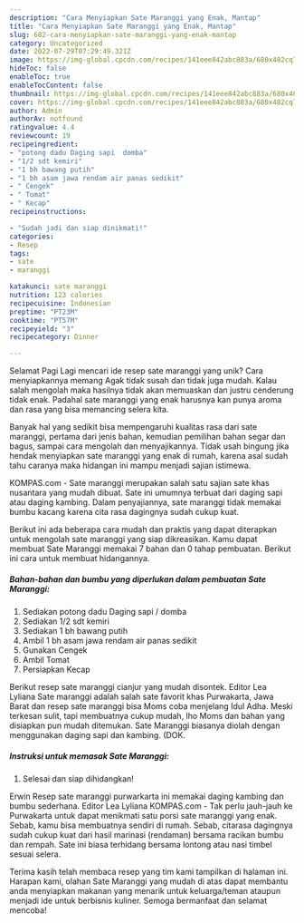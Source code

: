 ```yaml
---
description: "Cara Menyiapkan Sate Maranggi yang Enak, Mantap"
title: "Cara Menyiapkan Sate Maranggi yang Enak, Mantap"
slug: 682-cara-menyiapkan-sate-maranggi-yang-enak-mantap
category: Uncategorized
date: 2022-07-29T07:29:49.321Z
image: https://img-global.cpcdn.com/recipes/141eee842abc883a/680x482cq70/sate-maranggi-foto-resep-utama.jpg
hideToc: false
enableToc: true
enableTocContent: false
thumbnail: https://img-global.cpcdn.com/recipes/141eee842abc883a/680x482cq70/sate-maranggi-foto-resep-utama.jpg
cover: https://img-global.cpcdn.com/recipes/141eee842abc883a/680x482cq70/sate-maranggi-foto-resep-utama.jpg
author: Admin
authorAv: notfound
ratingvalue: 4.4
reviewcount: 19
recipeingredient:
- "potong dadu Daging sapi  domba"
- "1/2 sdt kemiri"
- "1 bh bawang putih"
- "1 bh asam jawa rendam air panas sedikit"
- " Cengek"
- " Tomat"
- " Kecap"
recipeinstructions:

- "Sudah jadi dan siap dinikmati!"
categories:
- Resep
tags:
- sate
- maranggi

katakunci: sate maranggi 
nutrition: 123 calories
recipecuisine: Indonesian
preptime: "PT23M"
cooktime: "PT57M"
recipeyield: "3"
recipecategory: Dinner

---
```



Selamat Pagi Lagi mencari ide resep sate maranggi yang unik? Cara menyiapkannya memang Agak tidak susah dan tidak juga mudah. Kalau salah mengolah maka hasilnya tidak akan memuaskan dan justru cenderung tidak enak. Padahal sate maranggi yang enak harusnya kan punya aroma dan rasa yang bisa memancing selera kita.


Banyak hal yang sedikit bisa mempengaruhi kualitas rasa dari sate maranggi, pertama dari jenis bahan, kemudian pemilihan bahan segar dan bagus, sampai cara mengolah dan menyajikannya. Tidak usah bingung jika hendak menyiapkan sate maranggi yang enak di rumah, karena asal sudah tahu caranya maka hidangan ini mampu menjadi sajian istimewa.

KOMPAS.com - Sate maranggi merupakan salah satu sajian sate khas nusantara yang mudah dibuat. Sate ini umumnya terbuat dari daging sapi atau daging kambing. Dalam penyajiannya, sate maranggi tidak memakai bumbu kacang karena cita rasa dagingnya sudah cukup kuat.


Berikut ini ada beberapa cara mudah dan praktis yang dapat diterapkan untuk mengolah sate maranggi yang siap dikreasikan. Kamu dapat membuat Sate Maranggi memakai 7 bahan dan 0 tahap pembuatan. Berikut ini cara untuk membuat hidangannya.

<!--inarticleads1-->

##### Bahan-bahan dan bumbu yang diperlukan dalam pembuatan Sate Maranggi:

1. Sediakan potong dadu Daging sapi / domba
1. Sediakan 1/2 sdt kemiri
1. Sediakan 1 bh bawang putih
1. Ambil 1 bh asam jawa rendam air panas sedikit
1. Gunakan  Cengek
1. Ambil  Tomat
1. Persiapkan  Kecap


Berikut resep sate maranggi cianjur yang mudah disontek. Editor Lea Lyliana Sate maranggi adalah salah sate favorit khas Purwakarta, Jawa Barat dan resep sate maranggi bisa Moms coba menjelang Idul Adha. Meski terkesan sulit, tapi membuatnya cukup mudah, lho Moms dan bahan yang disiapkan pun mudah ditemukan. Sate Maranggi biasanya diolah dengan menggunakan daging sapi dan kambing. (DOK. 

<!--inarticleads2-->

##### Instruksi untuk memasak Sate Maranggi:


1. Selesai dan siap dihidangkan!

Erwin Resep sate maranggi purwarkarta ini memakai daging kambing dan bumbu sederhana. Editor Lea Lyliana KOMPAS.com - Tak perlu jauh-jauh ke Purwakarta untuk dapat menikmati satu porsi sate maranggi yang enak. Sebab, kamu bisa membuatnya sendiri di rumah. Sebab, citarasa dagingnya sudah cukup kuat dari hasil marinasi (rendaman) bersama racikan bumbu dan rempah. Sate ini biasa terhidang bersama lontong atau nasi timbel sesuai selera. 

Terima kasih telah membaca resep yang tim kami tampilkan di halaman ini. Harapan kami, olahan Sate Maranggi yang mudah di atas dapat membantu anda menyiapkan makanan yang menarik untuk keluarga/teman ataupun menjadi ide untuk berbisnis kuliner. Semoga bermanfaat dan selamat mencoba!
